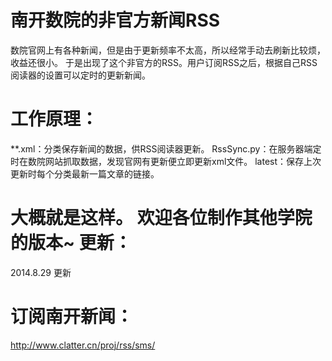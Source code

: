 南开数院的非官方新闻RSS
=======================
数院官网上有各种新闻，但是由于更新频率不太高，所以经常手动去刷新比较烦，收益还很小。
于是出现了这个非官方的RSS。用户订阅RSS之后，根据自己RSS阅读器的设置可以定时的更新新闻。

工作原理：
=======================
**.xml：分类保存新闻的数据，供RSS阅读器更新。
RssSync.py：在服务器端定时在数院网站抓取数据，发现官网有更新便立即更新xml文件。
latest：保存上次更新时每个分类最新一篇文章的链接。

大概就是这样。
欢迎各位制作其他学院的版本~
更新：
=======================
2014.8.29 更新

订阅南开新闻：
=======================
http://www.clatter.cn/proj/rss/sms/
